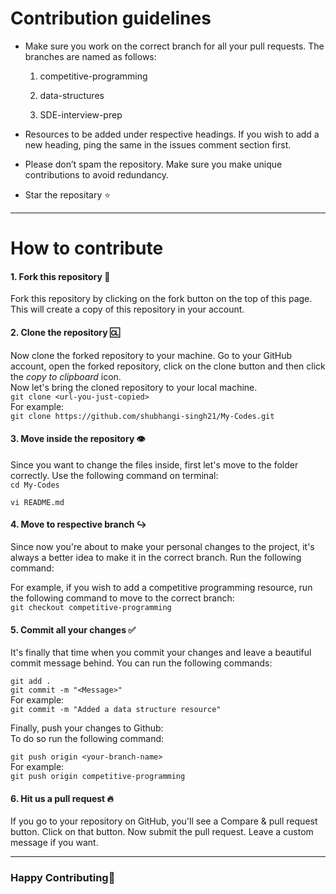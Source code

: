 # Contribution guidelines

* Make sure you work on the correct branch for all your pull requests. The branches are named as follows:

  1. competitive-programming

  2. data-structures

  3. SDE-interview-prep


* Resources to be added under respective headings. If you wish to add a new heading, ping the same in the issues comment section first.

* Please don’t spam the repository. Make sure you make unique contributions to avoid redundancy. 

* Star the repositary ⭐

____

# How to contribute

#### 1. Fork this repository 🍴

Fork this repository by clicking on the fork button on the top of this page.
This will create a copy of this repository in your account.


#### 2. Clone the repository 🆑

Now clone the forked repository to your machine. Go to your GitHub account, open the forked repository, click on the clone button and then click the _copy to clipboard_ icon.  
Now let's bring the cloned repository to your local machine.  
`git clone <url-you-just-copied>`  
For example:  
` git clone https://github.com/shubhangi-singh21/My-Codes.git `


#### 3. Move inside the repository 👁

Since you want to change the files inside, first let's move to the folder correctly. Use the following command on terminal:  
`cd My-Codes`

`vi README.md`


#### 4. Move to respective branch ↪

Since now you're about to make your personal changes to the project, it's always a better idea to make it in the correct branch. Run the following command:

For example, if you wish to add a competitive programming resource, run the following command to move to the correct branch:  
`git checkout competitive-programming`


#### 5. Commit all your changes ✅

It's finally that time when you commit your changes and leave a beautiful commit message behind. You can run the following commands:

`git add .`  
`git commit -m "<Message>"`  
For example:  
`git commit -m "Added a data structure resource"`

Finally, push your changes to Github:  
To do so run the following command:

`git push origin <your-branch-name>`  
For example:  
`git push origin competitive-programming`


#### 6. Hit us a pull request 🔥

If you go to your repository on GitHub, you'll see a Compare & pull request button. Click on that button.
Now submit the pull request. Leave a custom message if you want.

____


### Happy Contributing🎉
